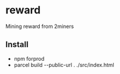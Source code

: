 # reward
Mining reward from 2miners

## Install
* npm forprod
* parcel build --public-url . ./src/index.html
